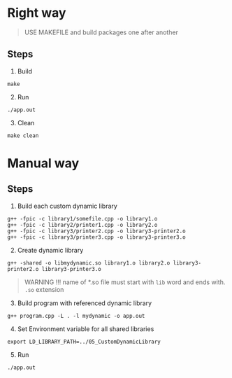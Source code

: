 # Right way

> USE MAKEFILE and build packages one after another

## Steps

1. Build 

```Shell
make
```

2. Run

```Shell
./app.out
```

3. Clean

```Shell
make clean
```

# Manual way

## Steps

1. Build each custom dynamic library

```Shell
g++ -fpic -c library1/somefile.cpp -o library1.o
g++ -fpic -c library2/printer1.cpp -o library2.o
g++ -fpic -c library3/printer2.cpp -o library3-printer2.o
g++ -fpic -c library3/printer3.cpp -o library3-printer3.o
```

2. Create dynamic library

```Shell
g++ -shared -o libmydynamic.so library1.o library2.o library3-printer2.o library3-printer3.o
```

> WARNING !!! name of *.so file must start with `lib` word and ends with. `.so` extension


3. Build program with referenced dynamic library

```Shell
g++ program.cpp -L . -l mydynamic -o app.out
```

4. Set Environment variable for all shared libraries

```Shell
export LD_LIBRARY_PATH=../05_CustomDynamicLibrary
```

5. Run

```Shell
./app.out
```